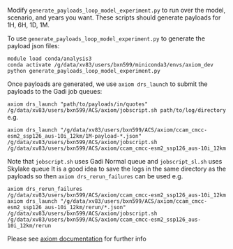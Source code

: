 Modify `generate_payloads_loop_model_experiment.py` to run over the model, scenario, and years you want. These scripts should generate payloads for 1H, 6H, 1D, 1M.

To use `generate_payloads_loop_model_experiment.py` to generate the payload json files:
```
module load conda/analysis3
conda activate /g/data/xv83/users/bxn599/miniconda3/envs/axiom_dev
python generate_payloads_loop_model_experiment.py
```

Once payloads are generated, we use `axiom drs_launch` to submit the payloads to the Gadi job queues:

`axiom drs_launch "path/to/payloads/in/quotes" /g/data/xv83/users/bxn599/ACS/axiom/jobscript.sh path/to/log/directory`
e.g. 
```
axiom drs_launch "/g/data/xv83/users/bxn599/ACS/axiom/ccam_cmcc-esm2_ssp126_aus-10i_12km/1M-payload-*.json" /g/data/xv83/users/bxn599/ACS/axiom/jobscript.sh /g/data/xv83/users/bxn599/ACS/axiom/ccam_cmcc-esm2_ssp126_aus-10i_12km
```
Note that `jobscript.sh` uses Gadi Normal queue and `jobscript_sl.sh` uses Skylake queue
It is a good idea to save the logs in the same directory as the payloads so then `axiom drs_rerun_failures` can be used
e.g.

```
axiom drs_rerun_failures /g/data/xv83/users/bxn599/ACS/axiom/ccam_cmcc-esm2_ssp126_aus-10i_12km
axiom drs_launch "/g/data/xv83/users/bxn599/ACS/axiom/ccam_cmcc-esm2_ssp126_aus-10i_12km/rerun/*.json" /g/data/xv83/users/bxn599/ACS/axiom/jobscript.sh /g/data/xv83/users/bxn599/ACS/axiom/ccam_cmcc-esm2_ssp126_aus-10i_12km/rerun
```

Please see [axiom documentation](https://axiom.readthedocs.io/en/v0.1.6/drs/payloads.html#) for further info
